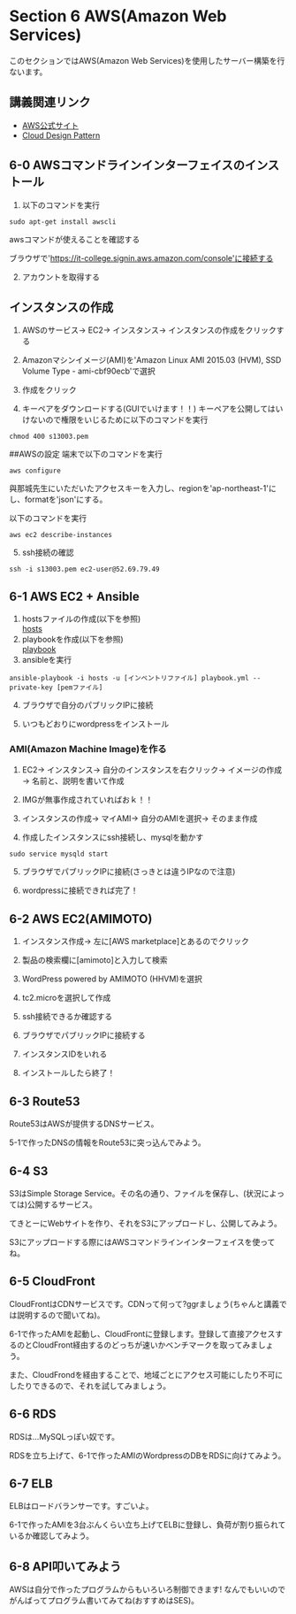 # Section 6 AWS(Amazon Web Services)

このセクションではAWS(Amazon Web Services)を使用したサーバー構築を行ないます。

## 講義関連リンク

* [AWS公式サイト](http://aws.amazon.com/jp/)
* [Cloud Design Pattern](http://aws.clouddesignpattern.org/index.php/%E3%83%A1%E3%82%A4%E3%83%B3%E3%83%9A%E3%83%BC%E3%82%B8)

## 6-0 AWSコマンドラインインターフェイスのインストール

1. 以下のコマンドを実行
```
sudo apt-get install awscli
```

awsコマンドが使えることを確認する

ブラウザで'https://it-college.signin.aws.amazon.com/console'に接続する

2. アカウントを取得する


## インスタンスの作成
1. AWSのサービス→ EC2→ インスタンス→ インスタンスの作成をクリックする

2. Amazonマシンイメージ(AMI)を'Amazon Linux AMI 2015.03 (HVM), SSD Volume Type - ami-cbf90ecb'で選択

3. 作成をクリック 

4. キーペアをダウンロードする(GUIでいけます！！)
キーペアを公開してはいけないので権限をいじるために以下のコマンドを実行
```
chmod 400 s13003.pem
```


##AWSの設定
端末で以下のコマンドを実行
```
aws configure
```
與那城先生にいただいたアクセスキーを入力し、regionを'ap-northeast-1'にし、formatを'json'にする。

以下のコマンドを実行
```
aws ec2 describe-instances
```
5. ssh接続の確認
```
ssh -i s13003.pem ec2-user@52.69.79.49
```
## 6-1	AWS EC2 + Ansible

1. hostsファイルの作成(以下を参照)   
[hosts](Section6/hosts)   
2. playbookを作成(以下を参照)   
[playbook](Section6/playbook.yml)   
3. ansibleを実行
```
ansible-playbook -i hosts -u [インベントリファイル] playbook.yml --private-key [pemファイル]   
```
4. ブラウザで自分のパブリックIPに接続   

5. いつもどおりにwordpressをインストール

### AMI(Amazon Machine Image)を作る

1. EC2→ インスタンス→ 自分のインスタンスを右クリック→ イメージの作成→ 名前と、説明を書いて作成   

2. IMGが無事作成されていればおｋ！！   

3. インスタンスの作成→ マイAMI→ 自分のAMIを選択→ そのまま作成

4. 作成したインスタンスにssh接続し、mysqlを動かす
```
sudo service mysqld start
```

5. ブラウザでパブリックIPに接続(さっきとは違うIPなので注意)

6. wordpressに接続できれば完了！
## 6-2 AWS EC2(AMIMOTO)

1. インスタンス作成→ 左に[AWS marketplace]とあるのでクリック   

2. 製品の検索欄に[amimoto]と入力して検索   

3. WordPress powered by AMIMOTO (HHVM)を選択   

4. tc2.microを選択して作成   

5. ssh接続できるか確認する   

6. ブラウザでパブリックIPに接続する   

7. インスタンスIDをいれる

8. インストールしたら終了！

## 6-3 Route53

Route53はAWSが提供するDNSサービス。

5-1で作ったDNSの情報をRoute53に突っ込んでみよう。

## 6-4 S3

S3はSimple Storage Service。その名の通り、ファイルを保存し、(状況によっては)公開するサービス。

てきとーにWebサイトを作り、それをS3にアップロードし、公開してみよう。

S3にアップロードする際にはAWSコマンドラインインターフェイスを使ってね。

## 6-5 CloudFront

CloudFrontはCDNサービスです。CDNって何って?ggrましょう(ちゃんと講義では説明するので聞いてね)。

6-1で作ったAMIを起動し、CloudFrontに登録します。登録して直接アクセスするのとCloudFront経由するのどっちが速いかベンチマークを取ってみましょう。

また、CloudFrondを経由することで、地域ごとにアクセス可能にしたり不可にしたりできるので、それを試してみましょう。

## 6-6 RDS

RDSは…MySQLっぽい奴です。

RDSを立ち上げて、6-1で作ったAMIのWordpressのDBをRDSに向けてみよう。

## 6-7 ELB

ELBはロードバランサーです。すごいよ。

6-1で作ったAMIを3台ぶんくらい立ち上げてELBに登録し、負荷が割り振られているか確認してみよう。

## 6-8 API叩いてみよう

AWSは自分で作ったプログラムからもいろいろ制御できます!
なんでもいいのでがんばってプログラム書いてみてね(おすすめはSES)。
